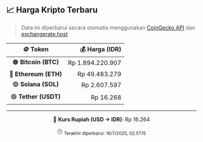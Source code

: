 

<!-- HARGA_KRIPTO -->
## 📈 Harga Kripto Terbaru

> Data ini diperbarui secara otomatis menggunakan [CoinGecko API](https://www.coingecko.com/) dan [exchangerate.host](https://exchangerate.host/)

<div align="center">

| 🪙 Token | 💰 Harga (IDR) |
|:------:|---------------:|
| 🟠 **Bitcoin (BTC)**   | Rp 1.894.220.907 |
| 🔵 **Ethereum (ETH)**  | Rp 49.483.279 |
| 🟣 **Solana (SOL)**    | Rp 2.607.597 |
| 🟢 **Tether (USDT)**   | Rp 16.268 |

---

💱 **Kurs Rupiah (USD → IDR)**: Rp 16.264

🕒 <sub>Terakhir diperbarui: 16/7/2025, 02.57.15</sub>

</div>
<!-- /HARGA_KRIPTO -->